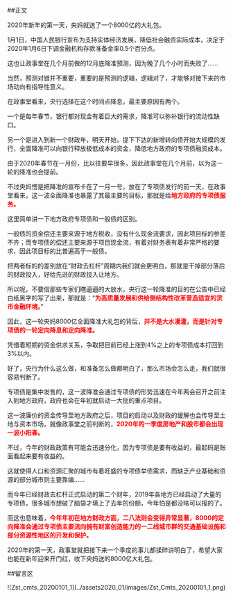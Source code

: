 ##正文

2020年新年的第一天，央妈就送了一个8000亿的大礼包。

1月1日，中国人民银行宣布为支持实体经济发展，降低社会融资实际成本，决定于2020年1月6日下调金融机构存款准备金率0.5个百分点。

这也让政事堂在几个月前做的12月底降准预测，因为晚了几个小时而失败了......

当然，预测对错并不重要，重要的是预测的逻辑，逻辑对了，才能够对接下来的市场动向有指导性意义。

在政事堂看来，央行选择在这个时间点降息，最主要原因有两个。

一个是每年春节，银行都对现金有着巨大的需求，降准可以弥补银行的流动性缺口。

另一个是进入到新一个财政年，明天开始，提下下达的新增转向债开始大规模的发行，全面降准可以向银行释放极低成本的资金，降低地方政府的专项债融资成本。

由于2020年春节在一月份，比以往要早很多，因此政事堂在几个月前，以为这一轮的降准也会提前。

不过央妈愣是把降准的宣布卡在了一月一号，放在了专项债发行的前一天，在政事堂看来，这一波全面降准也暴露了其最主要的目标，那就是给<font color = red>**地方政府的专项债服务。**</font>

这里简单讲一下地方政府专项债和一般债的区别。

一般债的资金偿还主要来源于地方税收，没有什么现金流要求，因此项目标的参差不齐；而专项债的偿还主要来源于项目现金流，有着对财务表有着非常严格的要求，因此项目标的比普遍高于一般债。

把两者标的的差别放在“财政去杠杆”周期内我们就会更明白，那就是干掉部分落后的财政投入，好给先进的财政投入让地方。

所以呢，不要信那些专家们瞎逼逼的大放水，央行这一轮降准的目的在公告中已经白纸黑字的写了出来，那就是：“<font color = red>**为高质量发展和供给侧结构性改革营造适宜的货币金融环境。**</font>”

因此，这一轮央妈8000亿全面降准大礼包的背后，<font color = red>**并不是大水漫灌，而是针对专项债的一轮定向降息和定向降准。**</font>

凭借着短期的资金供求关系，争取把目前已经上涨到4%之上的专项债成本打回到3%以内。

好了，央行为什么这么做，和准备怎么做都明白了，那么市场会怎么走，我们就很容易判断了。

专项债是集中发售的，这一波降准会通过专项债的形势迅速在今年两会召开之前注入到地方政府，政府也会在年初就启动一大批的重点项目。

这一波廉价的资金传导至地方政府之后，项目的启动以及财政的缓解也会传导至土地与资本市场，就像政事堂之前判断的，<font color = red>**2020年的一季度房地产和股市都会出现一波小阳春。**</font>

不过，今年的财政政策有可能会迅速分化，因为专项债是要有收益的，最起码是账面看起来要有收益的。

这就使得人口和资源汇聚的城市有着旺盛的专项债举债需求，而缺乏产业基础和资源的部分城市则主要靠编......

而今年已经财政去杠杆正式启动的第二个财年，2019年各地方已经启动了大量的专项债，很多城市想破了脑袋才填上了去年的份额，今年怕是都没啥可以报的了。

而这也意味着，<font color = red>**今年年初在地方财政方面，二八法则会变得异常显著，8000的定向降准会通过专项债主要流向拥有财富创造能力的一二线城市群的交通基础设施和部分资源性地区的开发和保护。**</font>

2020年的第一天，政事堂就把接下来一个季度的事儿都揉碎讲明白了，希望大家也能在新年迎来开门红，收下央妈送的8000亿大礼包。

##留言区
 <div align="center">![Zst_cmts_20200101_1](../assets2020_01/images/Zst_Cmts_20200101_1.png)</div>